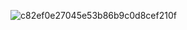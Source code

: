 ![c82ef0e27045e53b86b9c0d8cef210f](https://github.com/user-attachments/assets/23aec695-f217-4777-8916-596c191f9039)
